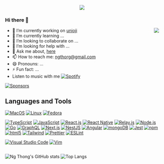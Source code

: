 <div align="center" >
<img src="https://readme-typing-svg.herokuapp.com/?lines=Welcome+to+my+GitHub+ngthorg!&color=67C69B&font=Droid+Sans+Mono">
</div>

### Hi there 👋


[<img align="right" src="https://github-readme-stackoverflow.vercel.app/?userID=5826897" />](https://stackoverflow.com/users/5826897/ng-thong)

- 🔭 I’m currently working on [unioji](https://github.com/unioji)
- 🌱 I’m currently learning ...
- 👯 I’m looking to collaborate on ...
- 🤔 I’m looking for help with ...
- 💬 Ask me about, [here](https://github.com/ngthorg/ngthorg/issues)
- 📫 How to reach me: [ngthorg@gmail.com](mailto:ngthorg@gmail.com)
- 😄 Pronouns: ...
- ⚡ Fun fact: ...
- Listen to music with me [<img alt="Spotify" src="https://img.shields.io/badge/Spotify-1ED760?&style=flat-square&logo=spotify&logoColor=white" />](https://open.spotify.com/user/ngthorg)

[<img alt="Sponsors" src="https://img.shields.io/badge/sponsor-30363D?style=flat-square&logo=GitHub-Sponsors&logoColor=#white
"/>](https://www.paypal.com/paypalme/ngthorg)

## Languages and Tools


[<img alt="MacOS" src="https://img.shields.io/badge/macOS-000000?style=flat-square&logoColor=white" />](https://www.apple.com/macos)
[<img alt="Linux" src="https://img.shields.io/badge/Linux-FCC624?style=flat-square&logo=linux&logoColor=black" />](https://www.linux.org)
[<img alt="Fedora" src="https://img.shields.io/badge/Fedora-294172?style=flat-square&logo=fedora&logoColor=white" />](https://getfedora.org)

[<img alt="TypeScript" src="https://img.shields.io/badge/-TypeScript-007ACC?style=flat-square&logo=typescript&logoColor=white" />](https://www.typescriptlang.org)
[<img alt="JavaScript" src="https://img.shields.io/badge/-JavaScript-F7DF1E?style=flat-square&logo=javascript&logoColor=black" />](https://developer.mozilla.org/en-US/docs/Web/JavaScript)
[<img alt="React.js" src="https://img.shields.io/badge/React-20232A?style=flat-square&logo=react&logoColor=61DAFB" />](https://reactjs.org)
[<img alt="React Native" src="https://img.shields.io/badge/-React Native-20232A?style=flat-square&logo=react&logoColor=61DAFB" />](https://reactnative.dev)
[<img alt="Relay.js" src="https://img.shields.io/badge/-Relay.js-F26B00?style=flat-square&logoColor=white" />](https://relay.dev)
[<img alt="Node.js" src="https://img.shields.io/badge/-Node.js-43853d?style=flat-square&logo=node.js&logoColor=white" />](https://nodejs.org)
[<img alt="Go" src="https://img.shields.io/badge/Go-00ADD8?style=flat-square&logo=go&logoColor=white" />](https://golang.org)
[<img alt="GraphQL" src="https://img.shields.io/badge/-GraphQL-E00097?style=flat-square&logo=graphql&logoColor=white" />](https://graphql.org)
[<img alt="Next.js" src="https://img.shields.io/badge/Next.js-000000?style=flat-square&logo=next.js&logoColor=white" />](https://nextjs.org)
[<img alt="NestJS" src="https://img.shields.io/badge/NestJS-E0234E?style=flat-square&logo=nestjs&logoColor=white" />](https://nestjs.com)
[<img alt="Angular" src="https://img.shields.io/badge/Angular-DD0031?style=flat-square&logo=angular&logoColor=white" />](https://angular.io)
[<img alt="mongoDB" src="https://img.shields.io/badge/-mongoDB-4fb23f?style=flat-square&logo=mongodb&logoColor=white" />](https://mongodb.com)
[<img alt="Jest" src="https://img.shields.io/badge/Jest-C21325?style=flat-square&logo=jest&logoColor=white" />](https://jestjs.io)
[<img alt="npm" src="https://img.shields.io/badge/NPM-CB3837?style=flat-square&logo=npm&logoColor=white" />](https://npmjs.com)
[<img alt="html5" src="https://img.shields.io/badge/HTML5-E34F26?style=flat-square&logo=html5&logoColor=white" />](https://developer.mozilla.org/en-US/docs/Web/Guide/HTML/HTML5)
[<img alt="Tailwind" src="https://img.shields.io/badge/Tailwind_CSS-38B2AC?style=flat-square&logo=tailwind-css&logoColor=white" />](https://tailwindcss.com)
[<img alt="Prettier" src="https://img.shields.io/badge/-Prettier-F7B93E?style=flat-square&logo=prettier&logoColor=white" />](https://prettier.io)
[<img alt="ESLint" src="https://img.shields.io/badge/-ESLint-4B32C3?style=flat-square&logo=eslint&logoColor=white" />](https://eslint.org)

[<img alt="Visual Studio Code" src="https://img.shields.io/badge/-Visual Studio Code-0078d7?style=flat-square&logo=visual-studio-code&logoColor=white" />](https://code.visualstudio.com/)
[<img alt="Vim" src="https://img.shields.io/badge/VIM-%2311AB00.svg?style=flat-square&logo=vim&logoColor=white"/>](https://www.vim.org)

##


![Ng Thong's GitHub stats](https://github-readme-stats.vercel.app/api?username=ngthorg&show_icons=true&theme=vue&hide_border=true)
![Top Langs](https://github-readme-stats.vercel.app/api/top-langs/?username=ngthorg&layout=compact&theme=vue&hide_border=true)
